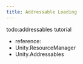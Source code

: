 ```yaml
---
title: Addressable Loading
---
```


todo:addressables tutorial

 - reference:
  - Unity.ResourceManager
  - Unity.Addressables
